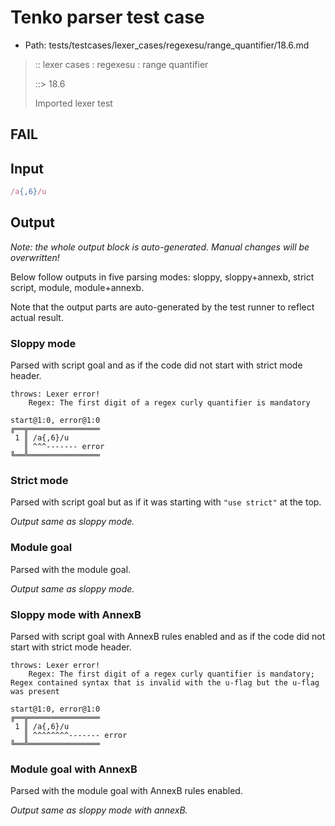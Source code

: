 # Tenko parser test case

- Path: tests/testcases/lexer_cases/regexesu/range_quantifier/18.6.md

> :: lexer cases : regexesu : range quantifier
>
> ::> 18.6
>
> Imported lexer test

## FAIL

## Input

`````js
/a{,6}/u
`````

## Output

_Note: the whole output block is auto-generated. Manual changes will be overwritten!_

Below follow outputs in five parsing modes: sloppy, sloppy+annexb, strict script, module, module+annexb.

Note that the output parts are auto-generated by the test runner to reflect actual result.

### Sloppy mode

Parsed with script goal and as if the code did not start with strict mode header.

`````
throws: Lexer error!
    Regex: The first digit of a regex curly quantifier is mandatory

start@1:0, error@1:0
╔══╦════════════════
 1 ║ /a{,6}/u
   ║ ^^^------- error
╚══╩════════════════

`````

### Strict mode

Parsed with script goal but as if it was starting with `"use strict"` at the top.

_Output same as sloppy mode._

### Module goal

Parsed with the module goal.

_Output same as sloppy mode._

### Sloppy mode with AnnexB

Parsed with script goal with AnnexB rules enabled and as if the code did not start with strict mode header.

`````
throws: Lexer error!
    Regex: The first digit of a regex curly quantifier is mandatory; Regex contained syntax that is invalid with the u-flag but the u-flag was present

start@1:0, error@1:0
╔══╦════════════════
 1 ║ /a{,6}/u
   ║ ^^^^^^^^------- error
╚══╩════════════════

`````

### Module goal with AnnexB

Parsed with the module goal with AnnexB rules enabled.

_Output same as sloppy mode with annexB._
